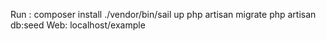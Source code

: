 Run : composer install
     ./vendor/bin/sail up
     php artisan migrate 
     php artisan db:seed
Web: localhost/example
